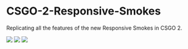 # CSGO-2-Responsive-Smokes
Replicating all the features of the new Responsive Smokes in CSGO 2.


<img src="https://github.com/thetrippp/CSGO-2-Responsive-Smokes/blob/main/CSGOResponsiveSmokes1.gif">
<img src="https://github.com/thetrippp/CSGO-2-Responsive-Smokes/blob/main/CSGOResponsiveSmokes2.gif">
<img src="https://github.com/thetrippp/CSGO-2-Responsive-Smokes/blob/main/CSGOResponsiveSmokes3.gif">
